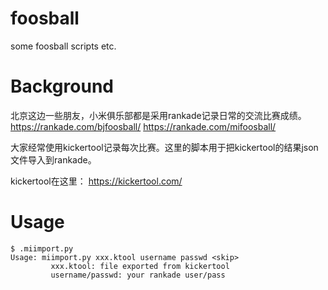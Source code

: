 # foosball
some foosball scripts etc.

# Background
北京这边一些朋友，小米俱乐部都是采用rankade记录日常的交流比赛成绩。
https://rankade.com/bjfoosball/
https://rankade.com/mifoosball/

大家经常使用kickertool记录每次比赛。这里的脚本用于把kickertool的结果json文件导入到rankade。

kickertool在这里：
https://kickertool.com/

# Usage
```
$ .miimport.py 
Usage: miimport.py xxx.ktool username passwd <skip>
         xxx.ktool: file exported from kickertool
         username/passwd: your rankade user/pass
```
